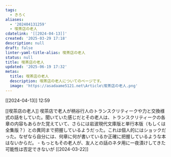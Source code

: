 ```yaml
---
tags:
  - きろく
aliases:
  - '202404131259'
  - 喫茶店の老人
cdatelink: '[[2024-04-13]]'
created: '2025-03-29 17:18'
description: null
draft: false
linter-yaml-title-alias: 喫茶店の老人
status: null
title: 喫茶店の老人
updated: '2025-06-19 17:32'
metas:
  title: 喫茶店の老人
  description: 喫茶店の老人についてのページです。
  image: 'https://asadaame5121.net\Article\喫茶店の老人.png'
---
```

[[2024-04-13]] 12:59

[[喫茶店の老人]]
喫茶店で老人が柄谷行人のトランスクリティークや力と交換様式の話をしていた。聞いていた感じだとその老人は、トランスクリティークの各章の内容もあらかた覚えていて、さらには岩波現代文庫版と単行本版（もしくは全集版？）との異同まで把握しているようだった。これは個人的にはショックだった。なぜなら自分には、何章に何が書いているか正確に把握しているような本はないからだ。
	- もっともその老人が、友人との話のネタ用に一夜漬けしてきた可能性は否定できないが
[[2024-03-22]]
